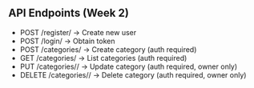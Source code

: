 ## API Endpoints (Week 2)
- POST /register/ → Create new user
- POST /login/ → Obtain token
- POST /categories/ → Create category (auth required)
- GET /categories/ → List categories (auth required)
- PUT /categories/<id>/ → Update category (auth required, owner only)
- DELETE /categories/<id>/ → Delete category (auth required, owner only)
